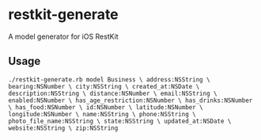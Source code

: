 # restkit-generate

A model generator for iOS RestKit

## Usage

`./restkit-generate.rb model Business \
address:NSString \
bearing:NSNumber \
city:NSString \
created_at:NSDate \
description:NSString \
distance:NSNumber \
email:NSString \
enabled:NSNumber \
has_age_restriction:NSNumber \
has_drinks:NSNumber \
has_food:NSNumber \
id:NSNumber \
latitude:NSNumber \
longitude:NSNumber \
name:NSString \
phone:NSString \
photo_file_name:NSString \
state:NSString \
updated_at:NSDate \
website:NSString \
zip:NSString`

